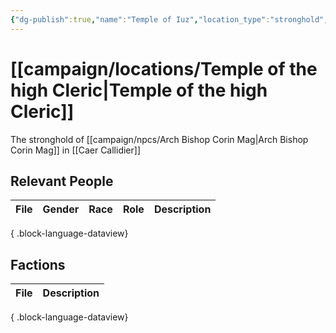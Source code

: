 ```yaml
---
{"dg-publish":true,"name":"Temple of Iuz","location_type":"stronghold","continent":"[[Allyron]]","region":null,"city":"[[campaign/locations/Caer Callidier\|Caer Callidier]]","description":null,"tags":null,"permalink":"/campaign/locations/temple-of-the-high-cleric/","dgPassFrontmatter":true,"noteIcon":"","created":"2025-10-26T09:04:38.022-07:00","updated":"2025-10-27T13:36:17.667-07:00"}
---
```


# [[campaign/locations/Temple of the high Cleric\|Temple of the high Cleric]]
The stronghold of [[campaign/npcs/Arch Bishop Corin Mag\|Arch Bishop Corin Mag]] in [[Caer Callidier]]

## Relevant People
| File | Gender | Race | Role | Description |
| ---- | ------ | ---- | ---- | ----------- |

{ .block-language-dataview}

## Factions
| File | Description |
| ---- | ----------- |

{ .block-language-dataview}